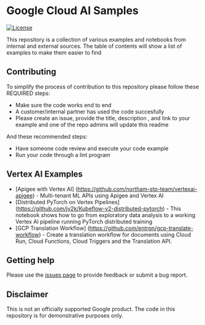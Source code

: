 # Google Cloud AI Samples

[![License](https://img.shields.io/badge/License-Apache%202.0-blue.svg)](LICENSE)

This repository is a collection of various examples and notebooks from internal and external sources. The table of contents will show a list of examples to make them easier to find

## Contributing
To simplify the process of contribution to this repository please follow these REQUIRED steps:
 - Make sure the code works end to end
 - A customer/internal partner has used the code succesfully
 - Please create an issue, provide the title, description , and link to your example and one of the repo admins will update this readme

And these recommended steps:
 - Have someone code review and execute your code example
 - Run your code through a lint program

## Vertex AI Examples
 - [Apigee with Vertex AI] (https://github.com/northam-stp-team/vertexai-apigee) - Multi-tenant ML APIs using Apigee and Vertex AI
 - [Distributed PyTorch on Vertex Pipelines] (https://github.com/jy2k/Kubeflow-v2-distributed-pytorch) - This notebook shows how to go from exploratory data analysis to a working Vertex AI pipeline running PyTorch distributed training
 - [GCP Translation Workflow] (https://github.com/entrpn/gcp-translate-workflow) - Create a translation workflow for documents using Cloud Run, Cloud Functions, Cloud Triggers and the Translation API.


## Getting help

Please use the [issues page](https://github.com/northam-stp-team/cloud-ai-samples/issues) to provide feedback or submit a bug report.

## Disclaimer

This is not an officially supported Google product. The code in this repository is for demonstrative purposes only.
